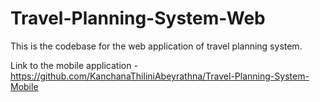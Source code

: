 # Travel-Planning-System-Web

This is the codebase for the web application of travel planning system.

Link to the mobile application - https://github.com/KanchanaThiliniAbeyrathna/Travel-Planning-System-Mobile
